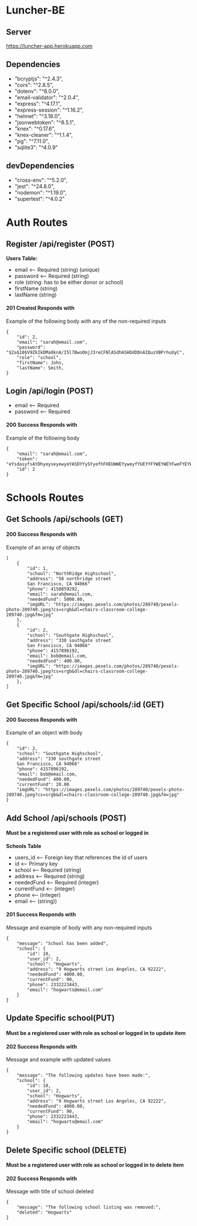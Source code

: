 

# Luncher-BE

## Server

https://luncher-app.herokuapp.com

## Dependencies
-  "bcryptjs": "^2.4.3",
-  "cors": "^2.8.5",
-  "dotenv": "^8.0.0",
-  "email-validator": "^2.0.4",
-  "express": "^4.17.1",
-  "express-session": "^1.16.2",
-  "helmet": "^3.18.0",
-  "jsonwebtoken": "^8.5.1",
-  "knex": "^0.17.6",
-  "knex-cleaner": "^1.1.4",
-  "pg": "^7.11.0",
-  "sqlite3": "^4.0.9"

## devDependencies
- "cross-env": "^5.2.0",
- "jest": "^24.8.0",
- "nodemon": "^1.19.0",
- "supertest": "^4.0.2"

# Auth Routes
## Register /api/register (POST)
**Users Table:**
- email <-- Required (string) (unique)
- password <-- Required (string) 
- role (string: has to be either donor or school)
- firstName (string)
- lastName (string)



#### 201 Created Responds with
Example of the following body with any of the non-required inputs
```
{
    "id": 2,
    "email": "sarah@email.com",
    "password": "$2a$10$V9ZkIkDMa0knA/I5l7BwoOmjJ3reCFNlASdhASHDdDDnAIQuzVBPrhuUyC",
    "role": "school",
    "firstName": John,
    "lastName": Smith,
}
```

## Login /api/login (POST)

- email <-- Required
- password <-- Required

#### 200 Success Responds with
Example of the following body
```
{
    "email": "sarah@email.com",
    "token": "eYsdasyfsAYDhyeyseyewyeYASDYYySYyefhFHEUWWEYyweyfYUEYYFYWEYWEYFweFYEYWEFWYwYWEYFHWEYFweYFYWEDHFHfdhhfdhfhewOEIOWOEIuu",
    "id": 2
}
```

# Schools Routes
## Get Schools /api/schools (GET)
#### 200 Success Responds with
Example of an array of objects 
```
[
    {
        "id": 1,
        "school": "NorthRidge Highschool",
        "address": "58 northridge street
        San Francisco, CA 94066"
        "phone": 4158859292,
        "email": sarah@email.com,
        "neededFund": 5000.00,
        "imgURL": "https://images.pexels.com/photos/289740/pexels-photo-289740.jpeg?cs=srgb&dl=chairs-classroom-college-289740.jpg&fm=jpg"
    },
    {
        "id": 2,
        "school": "Southgate Highschool",
        "address": "330 southgate street
        San Francisco, CA 94066"
        "phone": 4157896192,
        "email": bob@email.com,
        "neededFund": 400.00,
        "imgURL": "https://images.pexels.com/photos/289740/pexels-photo-289740.jpeg?cs=srgb&dl=chairs-classroom-college-289740.jpg&fm=jpg"
    },
]
```
## Get Specific School /api/schools/:id (GET)
#### 200 Success Responds with
Example of an object with body
```
{
    "id": 2,
    "school": "Southgate Highschool",
    "address": "330 southgate street
    San Francisco, CA 94066"
    "phone": 4157896192,
    "email": bob@email.com,
    "neededFund": 400.00,
    "currentFund": 20.00
    "imgURL": "https://images.pexels.com/photos/289740/pexels-photo-289740.jpeg?cs=srgb&dl=chairs-classroom-college-289740.jpg&fm=jpg"
}
```
## Add School /api/schools (POST)
#### Must be a registered user with role as school or logged in
**Schools Table**
- users_id <-- Foreign key that references the id of users
- id <-- Primary key 
- school <-- Required (string)
- address <-- Required (string)
- neededFund <-- Required (integer)
- currentFund <-- (integer)
- phone <-- (integer)
- email <-- (string))


#### 201 Success Responds with 
Message and example of body with any non-required inputs
```
{
    "message": "School has been added",
    "school": {
        "id": 10,
        "user_id": 2,
        "school": "Hogwarts",
        "address": "9 Hogwarts street Los Angeles, CA 92222",
        "neededFund": 4000.00,
        "currentFund": 90,
        "phone": 2332223443,
        "email": "hogwarts@email.com"
    }
}
```

## Update Specific school(PUT)
#### Must be a registered user with role as school or logged in to update item
#### 202 Success Responds with
Message and example with updated values
```
{
    "message": "The following updates have been made:",
    "school": {
        "id": 10,
        "user_id": 2,
        "school": "Hogwarts",
        "address": "9 Hogwarts street Los Angeles, CA 92222",
        "neededFund": 4000.00,
        "currentFund": 90,
        "phone": 2332223443,
        "email": "hogwarts@email.com"
    }
}
```
## Delete Specific school (DELETE)
#### Must be a registered user with role as school or logged in to delete item
#### 202 Success Responds with
Message with title of school deleted
```
{
    "message": "The following school listing was removed:",
    "deleted": "Hogwarts"
}
```